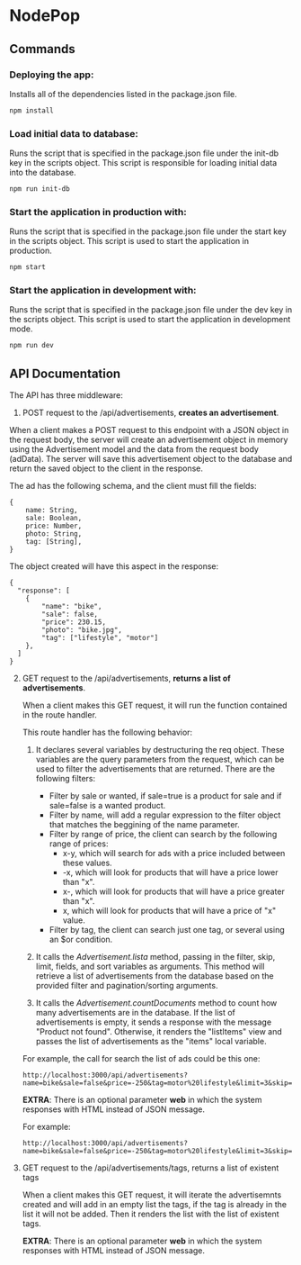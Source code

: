 # NodePop

## Commands

### Deploying the app:

Installs all of the dependencies listed in the package.json file.

```sh
npm install
```

### Load initial data to database:

Runs the script that is specified in the package.json file under the init-db key in the scripts object.
This script is responsible for loading initial data into the database.

```sh
npm run init-db
```

### Start the application in production with:

Runs the script that is specified in the package.json file under the start key in the scripts object.
This script is used to start the application in production.

```sh
npm start
```

### Start the application in development with:

Runs the script that is specified in the package.json file under the dev key in the scripts object.
This script is used to start the application in development mode.

```sh
npm run dev
```

## API Documentation

The API has three middleware:

1) POST request to the /api/advertisements, **creates an advertisement**.

When a client makes a POST request to this endpoint with a JSON object in the request body, the server will create an advertisement object in memory using the Advertisement model and the data from the request body (adData). The server will save this advertisement object to the database and return the saved object to the client in the response.

The ad has the following schema, and the client must fill the fields:
```
{
    name: String,
    sale: Boolean,
    price: Number,
    photo: String,
    tag: [String],
}
```

The object created will have this aspect in the response:
```
{
  "response": [
    {
        "name": "bike",
        "sale": false,
        "price": 230.15,
        "photo": "bike.jpg",
        "tag": ["lifestyle", "motor"]
    },
  ]
}
```

2) GET request to the /api/advertisements, **returns a list of advertisements**.

    When a client makes this GET request, it will run the function contained in the route handler.

    This route handler has the following behavior:

    1) It declares several variables by destructuring the req object. These variables are the query parameters from the request, which can be used to filter the advertisements that are returned. There are the following filters:
        - Filter by sale or wanted, if sale=true is a product for sale and if sale=false is a wanted product.
        - Filter by name, will add a regular expression to the filter object that matches the beggining of the name parameter.
        - Filter by range of price, the client can search by the following range of prices:
            * x-y, which will search for ads with a price included between these values.
            * -x, which will look for products that will have a price lower than "x".
            * x-, which will look for products that will have a price greater than "x".
            * x, which will look for products that will have a price of "x" value.
        - Filter by tag, the client can search just one tag, or several using an $or condition.

    2) It calls the *Advertisement.lista* method, passing in the filter, skip, limit, fields, and sort variables as arguments. This method will retrieve a list of advertisements from the database based on the provided filter and pagination/sorting arguments.

    3) It calls the *Advertisement.countDocuments* method to count how many advertisements are in the database.
    If the list of advertisements is empty, it sends a response with the message "Product not found". Otherwise, it renders the "listItems" view and passes the list of advertisements as the "items" local variable.

    For example, the call for search the list of ads could be this one:

    ```
    http://localhost:3000/api/advertisements?name=bike&sale=false&price=-250&tag=motor%20lifestyle&limit=3&skip=0&sort=price
    ```

    **EXTRA**: There is an optional parameter **web** in which the system responses with HTML instead of JSON message.

    For example:
    ```
    http://localhost:3000/api/advertisements?name=bike&sale=false&price=-250&tag=motor%20lifestyle&limit=3&skip=0&sort=price&web=true
    ```

3) GET request to the /api/advertisements/tags, returns a list of existent tags

    When a client makes this GET request, it will iterate the advertisemnts created and will add in an empty list the tags,
    if the tag is already in the list it will not be added. Then it renders the list with the list of existent tags.

    **EXTRA**: There is an optional parameter **web** in which the system responses with HTML instead of JSON message.